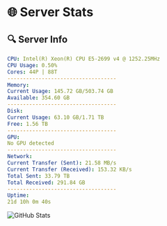 # 🌐 Server Stats
## 🔍 Server Info
```yaml
CPU: Intel(R) Xeon(R) CPU E5-2699 v4 @ 1252.25MHz
CPU Usage: 0.50%
Cores: 44P | 88T
-----------------------------------
Memory:
Current Usage: 145.72 GB/503.74 GB
Available: 354.60 GB
-----------------------------------
Disk:
Current Usage: 63.10 GB/1.71 TB
Free: 1.56 TB
-----------------------------------
GPU:
No GPU detected
-----------------------------------
Network:
Current Transfer (Sent): 21.58 MB/s
Current Transfer (Received): 153.32 KB/s
Total Sent: 33.79 TB
Total Received: 291.84 GB
-----------------------------------
Uptime:
21d 10h 0m 40s
```
![GitHub Stats](https://img.shields.io/badge/Updated-2025-03-29_07:23:29-blue)